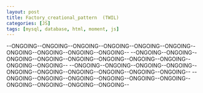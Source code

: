 ```yaml
---
layout: post
title: Factory_creational_pattern  (TWIL)
categories: [JS]
tags: [mysql, database, html, moment, js]
---
```



--ONGOING--ONGOING--ONGOING--ONGOING--ONGOING--ONGOING--ONGOING--ONGOING--ONGOING--ONGOING--
--ONGOING--ONGOING--ONGOING--ONGOING--ONGOING--ONGOING--ONGOING--ONGOING--ONGOING--ONGOING--
--ONGOING--ONGOING--ONGOING--ONGOING--ONGOING--ONGOING--ONGOING--ONGOING--ONGOING--ONGOING--
--ONGOING--ONGOING--ONGOING--ONGOING--ONGOING--ONGOING--ONGOING--ONGOING--ONGOING--ONGOING--
